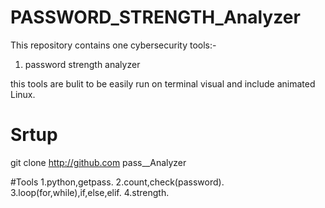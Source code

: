 # PASSWORD_STRENGTH_Analyzer

This repository contains one cybersecurity tools:-
1. password strength analyzer

this tools are bulit to be easily run on 
terminal visual and include animated
Linux.

# Srtup
  git clone http://github.com
  pass__Analyzer

#Tools
   1.python,getpass.
   2.count,check(password).
   3.loop(for,while),if,else,elif.
   4.strength.
